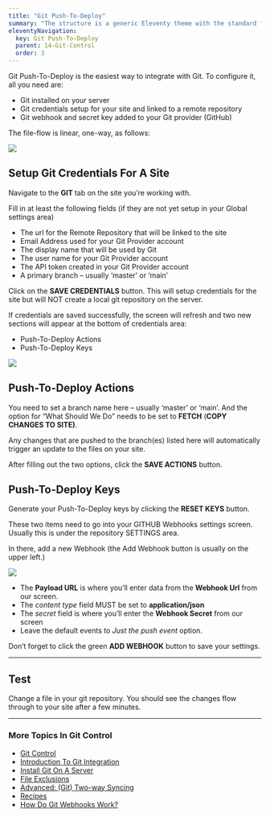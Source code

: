 ```yaml
---
title: "Git Push-To-Deploy"
summary: "The structure is a generic Eleventy theme with the standard folder and file names."
eleventyNavigation:
  key: Git Push-To-Deploy
  parent: 14-Git-Control
  order: 3
---
```

Git Push-To-Deploy is the easiest way to integrate with Git. To configure it, all you need are:

*   Git installed on your server
*   Git credentials setup for your site and linked to a remote repository
*   Git webhook and secret key added to your Git provider (GitHub)

The file-flow is linear, one-way, as follows:

[![](https://web.archive.org/web/20240529161435im_/https://wpclouddeploy.com/wp-content/uploads/2022/12/dvi-git-integration-single-developer-workflow-05.png)](https://web.archive.org/web/20240529161435/https://wpclouddeploy.com/wp-content/uploads/2022/12/dvi-git-integration-single-developer-workflow-05.png)

## Setup Git Credentials For A Site

Navigate to the **GIT** tab on the site you’re working with.

Fill in at least the following fields (if they are not yet setup in your Global settings area)

*   The url for the Remote Repository that will be linked to the site
*   Email Address used for your Git Provider account
*   The display name that will be used by Git
*   The user name for your Git Provider account
*   The API token created in your Git Provider account
*   A primary branch – usually ‘master’ or ‘main’

Click on the **SAVE CREDENTIALS** button. This will setup credentials for the site but will NOT create a local git repository on the server.

If credentials are saved successfully, the screen will refresh and two new sections will appear at the bottom of credentials area:

*   Push-To-Deploy Actions
*   Push-To-Deploy Keys

[![](https://web.archive.org/web/20240529161435im_/https://wpclouddeploy.com/wp-content/uploads/2022/12/dvi-git-integration-install-git-on-site-02.png)](https://web.archive.org/web/20240529161435/https://wpclouddeploy.com/wp-content/uploads/2022/12/dvi-git-integration-install-git-on-site-02.png)

## Push-To-Deploy Actions

You need to set a branch name here – usually ‘master’ or ‘main’. And the option for “What Should We Do” needs to be set to **FETCH** (**COPY CHANGES TO SITE)**.

Any changes that are pushed to the branch(es) listed here will automatically trigger an update to the files on your site.

After filling out the two options, click the **SAVE ACTIONS** button.

## Push-To-Deploy Keys

Generate your Push-To-Deploy keys by clicking the **RESET KEYS** button.

These two items need to go into your GITHUB Webhooks settings screen. Usually this is under the repository SETTINGS area.

In there, add a new Webhook (the Add Webhook button is usually on the upper left.)

[![](https://web.archive.org/web/20240529161435im_/https://wpclouddeploy.com/wp-content/uploads/2022/12/dvi-git-integration-github-03.png)](https://web.archive.org/web/20240529161435/https://wpclouddeploy.com/wp-content/uploads/2022/12/dvi-git-integration-github-03.png)

*   The **Payload URL** is where you’ll enter data from the **Webhook Url** from our screen.
*   The _content type_ field MUST be set to **application/json**
*   The _secret_ field is where you’ll enter the **Webhook Secret** from our screen
*   Leave the default events to _Just the push event_ option.

Don’t forget to click the green **ADD WEBHOOK** button to save your settings.

- - -

## Test

Change a file in your git repository. You should see the changes flow through to your site after a few minutes.

- - -

### More Topics In Git Control

*   [Git Control](https://web.archive.org/web/20240529161435/https://wpclouddeploy.com/documentation/git-control/)
*   [Introduction To Git Integration](https://web.archive.org/web/20240529161435/https://wpclouddeploy.com/documentation/git-control/introduction-to-git-integration/)
*   [Install Git On A Server](https://web.archive.org/web/20240529161435/https://wpclouddeploy.com/documentation/git-control/install-git-on-a-server/)
*   [File Exclusions](https://web.archive.org/web/20240529161435/https://wpclouddeploy.com/documentation/git-control/file-exclusions/)
*   [Advanced: (Git) Two-way Syncing](https://web.archive.org/web/20240529161435/https://wpclouddeploy.com/documentation/git-control/advanced-git-two-way-syncing/)
*   [Recipes](https://web.archive.org/web/20240529161435/https://wpclouddeploy.com/documentation/git-control/recipes/)
*   [How Do Git Webhooks Work?](https://web.archive.org/web/20240529161435/https://wpclouddeploy.com/documentation/git-control/how-do-git-webhooks-work/)
